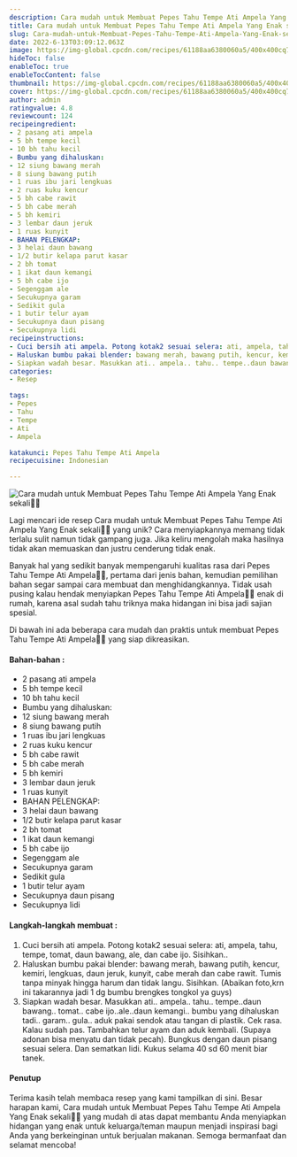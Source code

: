 ```yaml
---
description: Cara mudah untuk Membuat Pepes Tahu Tempe Ati Ampela Yang Enak sekali"
title: Cara mudah untuk Membuat Pepes Tahu Tempe Ati Ampela Yang Enak sekali
slug: Cara-mudah-untuk-Membuat-Pepes-Tahu-Tempe-Ati-Ampela-Yang-Enak-sekali
date: 2022-6-13T03:09:12.063Z
image: https://img-global.cpcdn.com/recipes/61188aa6380060a5/400x400cq70/photo.jpg
hideToc: false
enableToc: true
enableTocContent: false
thumbnail: https://img-global.cpcdn.com/recipes/61188aa6380060a5/400x400cq70/photo.jpg
cover: https://img-global.cpcdn.com/recipes/61188aa6380060a5/400x400cq70/photo.jpg
author: admin
ratingvalue: 4.8
reviewcount: 124
recipeingredient:
- 2 pasang ati ampela
- 5 bh tempe kecil
- 10 bh tahu kecil
- Bumbu yang dihaluskan:
- 12 siung bawang merah
- 8 siung bawang putih
- 1 ruas ibu jari lengkuas
- 2 ruas kuku kencur
- 5 bh cabe rawit
- 5 bh cabe merah
- 5 bh kemiri
- 3 lembar daun jeruk
- 1 ruas kunyit
- BAHAN PELENGKAP:
- 3 helai daun bawang
- 1/2 butir kelapa parut kasar
- 2 bh tomat
- 1 ikat daun kemangi
- 5 bh cabe ijo
- Segenggam ale
- Secukupnya garam
- Sedikit gula
- 1 butir telur ayam
- Secukupnya daun pisang
- Secukupnya lidi
recipeinstructions:
- Cuci bersih ati ampela. Potong kotak2 sesuai selera: ati, ampela, tahu, tempe, tomat, daun bawang, ale, dan cabe ijo. Sisihkan..
- Haluskan bumbu pakai blender: bawang merah, bawang putih, kencur, kemiri, lengkuas, daun jeruk, kunyit, cabe merah dan cabe rawit. Tumis tanpa minyak hingga harum dan tidak langu. Sisihkan. (Abaikan foto,krn ini takarannya jadi 1 dg bumbu brengkes tongkol ya guys)
- Siapkan wadah besar. Masukkan ati.. ampela.. tahu.. tempe..daun bawang.. tomat.. cabe ijo..ale..daun kemangi.. bumbu yang dihaluskan tadi.. garam.. gula.. aduk pakai sendok atau tangan di plastik. Cek rasa. Kalau sudah pas. Tambahkan telur ayam dan aduk kembali. (Supaya adonan bisa menyatu dan tidak pecah). Bungkus dengan daun pisang sesuai selera. Dan sematkan lidi. Kukus selama 40 sd 60 menit biar tanek.
categories:
- Resep

tags:
- Pepes
- Tahu
- Tempe
- Ati
- Ampela

katakunci: Pepes Tahu Tempe Ati Ampela
recipecuisine: Indonesian

---
```


![Cara mudah untuk Membuat Pepes Tahu Tempe Ati Ampela Yang Enak sekali👩‍🍳](https://img-global.cpcdn.com/recipes/61188aa6380060a5/400x400cq70/photo.jpg)

Lagi mencari ide resep Cara mudah untuk Membuat Pepes Tahu Tempe Ati Ampela Yang Enak sekali👩‍🍳 yang unik? Cara menyiapkannya memang tidak terlalu sulit namun tidak gampang juga. Jika keliru mengolah maka hasilnya tidak akan memuaskan dan justru cenderung tidak enak.

Banyak hal yang sedikit banyak mempengaruhi kualitas rasa dari Pepes Tahu Tempe Ati Ampela👩‍🍳, pertama dari jenis bahan, kemudian pemilihan bahan segar sampai cara membuat dan menghidangkannya. Tidak usah pusing kalau hendak menyiapkan Pepes Tahu Tempe Ati Ampela👩‍🍳 enak di rumah, karena asal sudah tahu triknya maka hidangan ini bisa jadi sajian spesial.

Di bawah ini ada beberapa cara mudah dan praktis untuk membuat Pepes Tahu Tempe Ati Ampela👩‍🍳 yang siap dikreasikan.

<!--inarticleads1-->

#### Bahan-bahan :

- 2 pasang ati ampela
- 5 bh tempe kecil
- 10 bh tahu kecil
- Bumbu yang dihaluskan:
- 12 siung bawang merah
- 8 siung bawang putih
- 1 ruas ibu jari lengkuas
- 2 ruas kuku kencur
- 5 bh cabe rawit
- 5 bh cabe merah
- 5 bh kemiri
- 3 lembar daun jeruk
- 1 ruas kunyit
- BAHAN PELENGKAP:
- 3 helai daun bawang
- 1/2 butir kelapa parut kasar
- 2 bh tomat
- 1 ikat daun kemangi
- 5 bh cabe ijo
- Segenggam ale
- Secukupnya garam
- Sedikit gula
- 1 butir telur ayam
- Secukupnya daun pisang
- Secukupnya lidi

<!--inarticleads2-->

#### Langkah-langkah membuat :

1. Cuci bersih ati ampela. Potong kotak2 sesuai selera: ati, ampela, tahu, tempe, tomat, daun bawang, ale, dan cabe ijo. Sisihkan..
1. Haluskan bumbu pakai blender: bawang merah, bawang putih, kencur, kemiri, lengkuas, daun jeruk, kunyit, cabe merah dan cabe rawit. Tumis tanpa minyak hingga harum dan tidak langu. Sisihkan. (Abaikan foto,krn ini takarannya jadi 1 dg bumbu brengkes tongkol ya guys)
1. Siapkan wadah besar. Masukkan ati.. ampela.. tahu.. tempe..daun bawang.. tomat.. cabe ijo..ale..daun kemangi.. bumbu yang dihaluskan tadi.. garam.. gula.. aduk pakai sendok atau tangan di plastik. Cek rasa. Kalau sudah pas. Tambahkan telur ayam dan aduk kembali. (Supaya adonan bisa menyatu dan tidak pecah). Bungkus dengan daun pisang sesuai selera. Dan sematkan lidi. Kukus selama 40 sd 60 menit biar tanek.

#### Penutup

Terima kasih telah membaca resep yang kami tampilkan di sini. Besar harapan kami, Cara mudah untuk Membuat Pepes Tahu Tempe Ati Ampela Yang Enak sekali👩‍🍳 yang mudah di atas dapat membantu Anda menyiapkan hidangan yang enak untuk keluarga/teman maupun menjadi inspirasi bagi Anda yang berkeinginan untuk berjualan makanan. Semoga bermanfaat dan selamat mencoba!